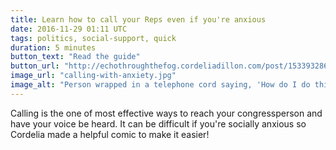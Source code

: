 ```yaml
---
title: Learn how to call your Reps even if you're anxious
date: 2016-11-29 01:11 UTC
tags: politics, social-support, quick
duration: 5 minutes
button_text: "Read the guide"
button_url: "http://echothroughthefog.cordeliadillon.com/post/153393286626/how-to-call-your-reps-when-you-have-social-anxiety"
image_url: "calling-with-anxiety.jpg"
image_alt: "Person wrapped in a telephone cord saying, 'How do I do this?!'"
---
```


Calling is the one of most effective ways to reach your congressperson and have
your voice be heard. It can be difficult if you're socially anxious so Cordelia
made a helpful comic to make it easier!
